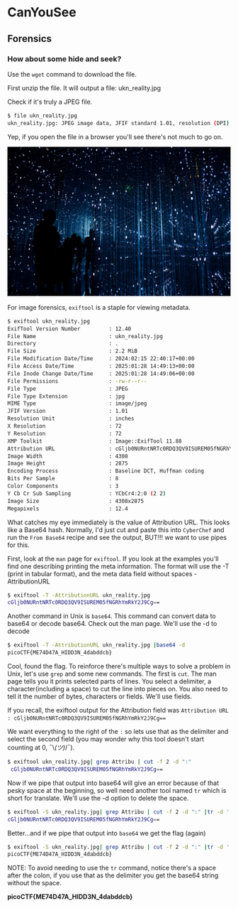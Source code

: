 # CanYouSee

## Forensics

### How about some hide and seek?

Use the `wget` command to download the file.

First unzip the file.  It will output a file: ukn_reality.jpg

Check if it's truly a JPEG file.

```sh
$ file ukn_reality.jpg 
ukn_reality.jpg: JPEG image data, JFIF standard 1.01, resolution (DPI), density 72x72, segment length 16, baseline, precision 8, 4308x2875, components 3
```

Yep, if you open the file in a browser you'll see there's not much to go on.

![ukn_reality.jpg](./ukn_reality.jpg)

For image forensics, `exiftool` is a staple for viewing metadata.

```sh
$ exiftool ukn_reality.jpg 
ExifTool Version Number         : 12.40
File Name                       : ukn_reality.jpg
Directory                       : .
File Size                       : 2.2 MiB
File Modification Date/Time     : 2024:02:15 22:40:17+00:00
File Access Date/Time           : 2025:01:28 14:49:13+00:00
File Inode Change Date/Time     : 2025:01:28 14:49:06+00:00
File Permissions                : -rw-r--r--
File Type                       : JPEG
File Type Extension             : jpg
MIME Type                       : image/jpeg
JFIF Version                    : 1.01
Resolution Unit                 : inches
X Resolution                    : 72
Y Resolution                    : 72
XMP Toolkit                     : Image::ExifTool 11.88
Attribution URL                 : cGljb0NURntNRTc0RDQ3QV9ISUREM05fNGRhYmRkY2J9Cg==
Image Width                     : 4308
Image Height                    : 2875
Encoding Process                : Baseline DCT, Huffman coding
Bits Per Sample                 : 8
Color Components                : 3
Y Cb Cr Sub Sampling            : YCbCr4:2:0 (2 2)
Image Size                      : 4308x2875
Megapixels                      : 12.4
```

What catches my eye immediately is the value of Attribution URL.  This looks like a Base64 hash.  Normally, I'd just cut and paste this into `CyberChef` and run the `From Base64` recipe and see the output, BUT!!! we want to use pipes for this.

First, look at the `man` page for `exiftool`.  If you look at the examples you'll find one describing printing the meta information. The format will use the -T (print in tabular format), and the meta data field without spaces -AttributionURL

```sh
$ exiftool -T -AttributionURL ukn_reality.jpg 
cGljb0NURntNRTc0RDQ3QV9ISUREM05fNGRhYmRkY2J9Cg==
```

Another command in Unix is `base64`.  This command can convert data to base64 or decode base64.  Check out the man page.  We'll use the -d to decode

```sh
$ exiftool -T -AttributionURL ukn_reality.jpg |base64 -d 
picoCTF{ME74D47A_HIDD3N_4dabddcb}
```

Cool, found the flag.  To reinforce there's multiple ways to solve a problem in Unix, let's use `grep` and some new commands.  The first is `cut`.  The man page tells you it prints selected parts of lines.  You select a delimiter, a character(including a space) to cut the line into pieces on.  You also need to tell it the number of bytes, characters or fields.  We'll use fields.

If you recall, the exiftool output for the Attribution field was `Attribution URL                 : cGljb0NURntNRTc0RDQ3QV9ISUREM05fNGRhYmRkY2J9Cg==`

We want everything to the right of the `:` so lets use that as the delimiter and select the second field (you may wonder why this tool doesn't start counting at 0, ¯\\_(ツ)_/¯).

```sh
$ exiftool ukn_reality.jpg| grep Attribu | cut -f 2 -d ":"
 cGljb0NURntNRTc0RDQ3QV9ISUREM05fNGRhYmRkY2J9Cg==
```
Now if we pipe that output into base64 will give an error because of that pesky space at the beginning, so well need another tool named `tr` which is short for translate.  We'll use the -d option to delete the space.

```sh
$ exiftool -S ukn_reality.jpg| grep Attribu | cut -f 2 -d ":" |tr -d ' '           
cGljb0NURntNRTc0RDQ3QV9ISUREM05fNGRhYmRkY2J9Cg==
```
Better...and if we pipe that output into `base64` we get the flag (again)

```sh
$ exiftool -S ukn_reality.jpg| grep Attribu | cut -f 2 -d ":" |tr -d ' ' |base64 -d
picoCTF{ME74D47A_HIDD3N_4dabddcb}
```

NOTE:  To avoid needing to use the `tr` command, notice there's a space after the colon, if you use that as the delimiter you get the base64 string without the space.


**picoCTF{ME74D47A_HIDD3N_4dabddcb}**
